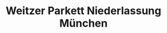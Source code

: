 ---
title: "Weitzer Parkett Niederlassung München"
url: /muenchen/weitzer-parkett-niederlassung-muenchen/
shop: Raumausstattung
---